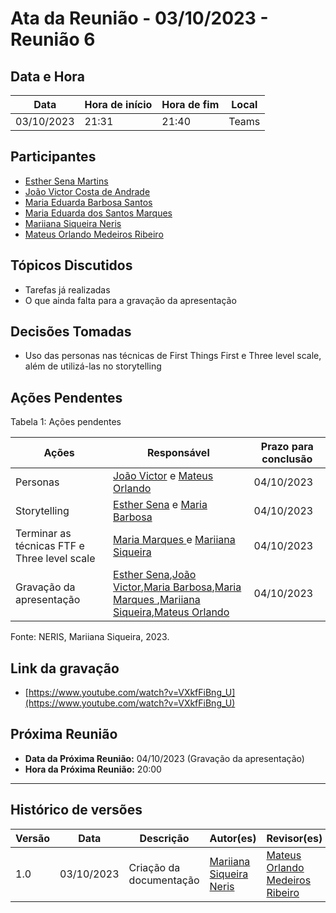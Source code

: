 # Ata da Reunião - 03/10/2023 - Reunião 6

## Data e Hora
| Data          | Hora de início | Hora de fim | Local |
|---------------|----------------|-------------|-------|
| 03/10/2023    |      21:31     |    21:40    | Teams |

  
## Participantes
* [Esther Sena Martins](https://github.com/esmsena)
* [João Victor Costa de Andrade](https://github.com/jvcostta)
* [Maria Eduarda Barbosa Santos](https://github.com/Madu01)
* [Maria Eduarda dos Santos Marques ](https://github.com/EduardaSMarques)
* [Mariiana Siqueira Neris](https://github.com/Maryyscreuza)
* [Mateus Orlando Medeiros Ribeiro](https://github.com/MateusPy)

## Tópicos Discutidos
* Tarefas já realizadas
* O que ainda falta para a gravação da apresentação
  
## Decisões Tomadas
* Uso das personas nas técnicas de First Things First e Three level scale, além de utilizá-las no storytelling
  
## Ações Pendentes
Tabela 1: Ações pendentes

| Ações       | Responsável     | Prazo para conclusão |
|-------------|-----------------|----------------------|
| Personas | [João Victor](https://github.com/jvcostta) e [Mateus Orlando](https://github.com/MateusPy) | 04/10/2023 |
| Storytelling | [Esther Sena](https://github.com/esmsena) e [Maria Barbosa](https://github.com/Madu01) | 04/10/2023 |
| Terminar as técnicas FTF e Three level scale | [Maria Marques ](https://github.com/EduardaSMarques) e [Mariiana Siqueira](https://github.com/Maryyscreuza) | 04/10/2023 |
| Gravação da apresentação | [Esther Sena](https://github.com/esmsena),[João Victor](https://github.com/jvcostta),[Maria Barbosa](https://github.com/Madu01),[Maria Marques ](https://github.com/EduardaSMarques),[Mariiana Siqueira](https://github.com/Maryyscreuza),[Mateus Orlando](https://github.com/MateusPy) | 04/10/2023 |

Fonte: NERIS, Mariiana Siqueira, 2023.

## Link da gravação
*  [https://www.youtube.com/watch?v=VXkfFiBng_U](https://www.youtube.com/watch?v=VXkfFiBng_U)

## Próxima Reunião
* **Data da Próxima Reunião:** 04/10/2023 (Gravação da apresentação)
* **Hora da Próxima Reunião:** 20:00
---

## Histórico de versões
| Versão | Data       | Descrição               | Autor(es)     | Revisor(es) |
|--------|------------|-------------------------|---------------|-------------|
| 1.0    | 03/10/2023 | Criação da documentação | [Mariiana Siqueira Neris](https://github.com/Maryyscreuza) | [Mateus Orlando Medeiros Ribeiro](https://github.com/MateusPy) |
